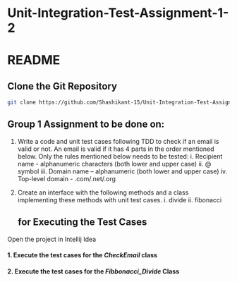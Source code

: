 # Unit-Integration-Test-Assignment-1-2

# README

## Clone the Git Repository
```bash
git clone https://github.com/Shashikant-15/Unit-Integration-Test-Assignment-1-2.git
```

## Group 1 Assignment to be done on:

1. Write a code and unit test cases following TDD to check if an email is valid or not. An email is valid if it has 4 parts in the order mentioned below. Only the rules mentioned below needs to be tested:
    i. Recipient name -  alphanumeric characters (both lower and upper case)
    ii. @ symbol
    iii. Domain name – alphanumeric (both lower and upper case)
    iv. Top-level domain - .com/.net/.org

2. Create an interface with the following methods and a class implementing these methods with unit test cases.
    i. divide
    ii. fibonacci
    
    
    ##  for Executing the Test Cases
    
Open the project in Intellij Idea


#### 1. Execute the test cases for the _CheckEmail_ class
#### 2. Execute the test cases for the _Fibbonacci_Divide_ Class


